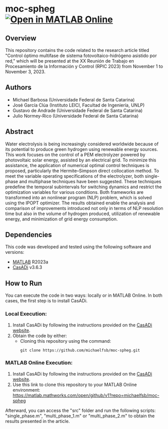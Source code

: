 # moc-spheg [![Open in MATLAB Online](https://www.mathworks.com/images/responsive/global/open-in-matlab-online.svg)](https://matlab.mathworks.com/open/github/v1?repo=michaelfsb/moc-spheg)

## Overview
This repository contains the code related to the research article titled "Control óptimo multifase de sistema fotovoltaico-hidrógeno asistido por red," which will be presented at the XX Reunión de Trabajo en Procesamiento de la Información y Control (RPIC 2023) from November 1 to November 3, 2023.

## Authors
- Michael Barbosa (Universidade Federal de Santa Catarina)
- José García Clúa (Instituto LEICI, Facultad de Ingeniería, UNLP)
- Gustavo de Andrade (Universidade Federal de Santa Catarina)
- Julio Normey-Rico (Universidade Federal de Santa Catarina)

## Abstract
Water electrolysis is being increasingly considered worldwide because of its potential to produce green hydrogen using renewable energy sources. This work focuses on the control of a PEM electrolyzer powered by photovoltaic solar energy, assisted by an electrical grid. To minimize this assistance, the application of numerical optimal control techniques is proposed, particularly the Hermite–Simpson direct collocation method. To meet the variable operating specifications of the electrolyzer, both single-phase and multiphase techniques have been suggested. These techniques predefine the temporal subintervals for switching dynamics and restrict the optimization variables for various conditions. Both frameworks are transformed into an nonlinear program (NLP) problem, which is solved using the IPOPT optimizer. The results obtained enable the analysis and comparison of improvements introduced not only in terms of NLP resolution time but also in the volume of hydrogen produced, utilization of renewable energy, and minimization of grid energy consumption.

## Dependencies
This code was developed and tested using the following software and versions:
- [MATLAB](https://www.mathworks.com/products/matlab.html) R2023a
- [CasADi](https://web.casadi.org/) v3.6.3

## How to Run
You can execute the code in two ways: locally or in MATLAB Online. In both cases, the first step is to install CasADi.

### Local Execution:
1. Install CasADi by following the instructions provided on the [CasADi website](https://web.casadi.org/get/).
2. Obtain the code by either:
   - Cloning this repository using the command:
     ```
     git clone https://github.com/michaelfsb/moc-spheg.git
     ```

### MATLAB Online Execution:
1. Install CasADi by following the instructions provided on the [CasADi website](https://web.casadi.org/get/).
2. Use this link to clone this repository to your MATLAB Online environment:<br> 
     https://matlab.mathworks.com/open/github/v1?repo=michaelfsb/moc-spheg


Afterward, you can access the "src" folder and run the following scripts: "single_phase.m", "multi_phase_1.m" or "multi_phase_2.m" to obtain the results presented in the article.
